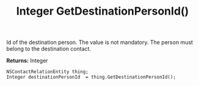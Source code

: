 ﻿---
uid: crmscript_ref_NSContactRelationEntity_GetDestinationPersonId
title: Integer GetDestinationPersonId()
intellisense: NSContactRelationEntity.GetDestinationPersonId
keywords: NSContactRelationEntity, GetDestinationPersonId
so.topic: reference
---

Id of the destination person. The value is not mandatory. The person must belong to the destination contact.

**Returns:** Integer


```crmscript
NSContactRelationEntity thing;
Integer destinationPersonId  = thing.GetDestinationPersonId();
```


